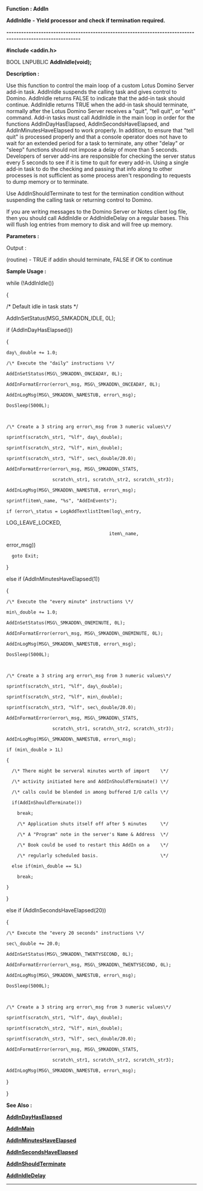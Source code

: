 




<!--
 /\* Font Definitions \*/
 @font-face
 {font-family:Courier;
 panose-1:2 7 4 9 2 2 5 2 4 4;}
@font-face
 {font-family:"Tms Rmn";
 panose-1:2 2 6 3 4 5 5 2 3 4;}
@font-face
 {font-family:Helv;
 panose-1:2 11 6 4 2 2 2 3 2 4;}
@font-face
 {font-family:"Cambria Math";
 panose-1:2 4 5 3 5 4 6 3 2 4;}
 /\* Style Definitions \*/
 p.MsoNormal, li.MsoNormal, div.MsoNormal
 {margin-top:0cm;
 margin-right:0cm;
 margin-bottom:8.0pt;
 margin-left:0cm;
 line-height:107%;
 font-size:11.0pt;
 font-family:"Calibri",sans-serif;}
.MsoChpDefault
 {font-size:11.0pt;}
.MsoPapDefault
 {margin-bottom:8.0pt;
 line-height:107%;}
 /\* Page Definitions \*/
 @page WordSection1
 {size:612.0pt 792.0pt;
 margin:72.0pt 72.0pt 72.0pt 72.0pt;}
div.WordSection1
 {page:WordSection1;}
-->




 


**Function : AddIn**



**AddInIdle** **- Yield
processor and check if termination required.**


**----------------------------------------------------------------------------------------------------------**



**#include <addin.h>**



BOOL
LNPUBLIC **AddInIdle(**void**);**



**Description :**



Use this
function to control the main loop of a custom Lotus Domino Server add-in task.
AddInIdle suspends the calling task and gives control to Domino. AddInIdle
returns FALSE to indicate that the add-in task should continue.  AddInIdle
returns TRUE when the add-in task should terminate, normally after the Lotus
Domino Server receives a "quit", "tell <taskname>
quit", or "exit" command.  Add-in tasks must call AddInIdle in
the main loop in order for the functions AddInDayHasElapsed,
AddInSecondsHaveElapsed, and AddInMinutesHaveElapsed to work properly.  In
addition, to ensure that "tell <taskname> quit" is processed
properly and that a console operator does not have to wait for an extended
period for a task to terminate, any other "delay" or
"sleep" functions should not impose a delay of more than 5 seconds. 
Developers of server add-ins are responsible for checking the server status
every 5 seconds to see if it is time to quit for every add-in. Using a single
add-in task to do the checking and passing that info along to other processes
is not sufficient as some process aren't responding to requests to dump memory
or to terminate.  

  

Use AddInShouldTerminate to test for the termination condition without
suspending the calling task or returning control to Domino.


 


If you are
writing messages to the Domino Server or Notes client log file, then you should
call AddInIdle or AddInIdleDelay on a regular bases.  This will flush log
entries from memory to disk and will free up memory.


 


**Parameters :**




Output :  

(routine)  -  TRUE if addin should terminate, FALSE if OK to continue  

  

  




 **Sample Usage :**


while (!AddInIdle())  

{  

  /\* Default idle in task stats \*/  

  AddInSetStatus(MSG\_SMKADDN\_IDLE, 0L);  

  

  if (AddInDayHasElapsed())  

  {  

    day\_double += 1.0;  

    /\* Execute the "daily" instructions \*/  

    AddInSetStatus(MSG\_SMKADDN\_ONCEADAY, 0L);  

    AddInFormatError(error\_msg, MSG\_SMKADDN\_ONCEADAY, 0L);  

    AddInLogMsg(MSG\_SMKADDN\_NAMESTUB, error\_msg);  

    DosSleep(5000L);  

  

    /\* Create a 3 string arg error\_msg from 3 numeric values\*/  

    sprintf(scratch\_str1, "%lf", day\_double);  

    sprintf(scratch\_str2, "%lf", min\_double);  

    sprintf(scratch\_str3, "%lf", sec\_double/20.0);  

    AddInFormatError(error\_msg, MSG\_SMKADDN\_STATS,  

                     scratch\_str1, scratch\_str2, scratch\_str3);  

    AddInLogMsg(MSG\_SMKADDN\_NAMESTUB, error\_msg);  

    sprintf(item\_name, "%s", "AddInEvents");  

    if (error\_status = LogAddTextlistItem(log\_entry,


                                         
LOG\_LEAVE\_LOCKED,  

                                          item\_name,


                                         
error\_msg))  

      goto Exit;  

  }  

  else if (AddInMinutesHaveElapsed(1))  

  {  

    /\* Execute the "every minute" instructions \*/  

    min\_double += 1.0;  

    AddInSetStatus(MSG\_SMKADDN\_ONEMINUTE, 0L);  

    AddInFormatError(error\_msg, MSG\_SMKADDN\_ONEMINUTE, 0L);  

    AddInLogMsg(MSG\_SMKADDN\_NAMESTUB, error\_msg);  

    DosSleep(5000L);  

  

    /\* Create a 3 string arg error\_msg from 3 numeric values\*/  

    sprintf(scratch\_str1, "%lf", day\_double);  

    sprintf(scratch\_str2, "%lf", min\_double);  

    sprintf(scratch\_str3, "%lf", sec\_double/20.0);  

    AddInFormatError(error\_msg, MSG\_SMKADDN\_STATS,  

                     scratch\_str1, scratch\_str2, scratch\_str3);  

    AddInLogMsg(MSG\_SMKADDN\_NAMESTUB, error\_msg);  

    if (min\_double > 1L)  

    {  

      /\* There might be serveral minutes worth of import    \*/  

      /\* activity initiated here and AddInShouldTerminate() \*/  

      /\* calls could be blended in among buffered I/O calls \*/  

      if(AddInShouldTerminate())  

        break;  

        /\* Application shuts itself off after 5 minutes     \*/  

        /\* A "Program" note in the server's Name & Address  \*/  

        /\* Book could be used to restart this AddIn on a    \*/  

        /\* regularly scheduled basis.                       \*/  

      else if(min\_double == 5L)  

        break;  

    }  

  }  

  else if (AddInSecondsHaveElapsed(20))  

  {  

    /\* Execute the "every 20 seconds" instructions \*/  

    sec\_double += 20.0;  

    AddInSetStatus(MSG\_SMKADDN\_TWENTYSECOND, 0L);  

    AddInFormatError(error\_msg, MSG\_SMKADDN\_TWENTYSECOND, 0L);  

    AddInLogMsg(MSG\_SMKADDN\_NAMESTUB, error\_msg);  

    DosSleep(5000L);  

  

    /\* Create a 3 string arg error\_msg from 3 numeric values\*/  

    sprintf(scratch\_str1, "%lf", day\_double);  

    sprintf(scratch\_str2, "%lf", min\_double);  

    sprintf(scratch\_str3, "%lf", sec\_double/20.0);  

    AddInFormatError(error\_msg, MSG\_SMKADDN\_STATS,  

                     scratch\_str1, scratch\_str2, scratch\_str3);  

    AddInLogMsg(MSG\_SMKADDN\_NAMESTUB, error\_msg);  

  }  

}


 **See Also :**


**[AddInDayHasElapsed](AddInDayHasElapsed.md)**


**[AddInMain](AddInMain.md)**


**[AddInMinutesHaveElapsed](AddInMinutesHaveElapsed.md)**


**[AddInSecondsHaveElapsed](AddInSecondsHaveElapsed.md)**


**[AddInShouldTerminate](AddInShouldTerminate.md)**


**[AddInIdleDelay](AddInIdleDelay.md)**



----------------------------------------------------------------------------------------------------------


 





